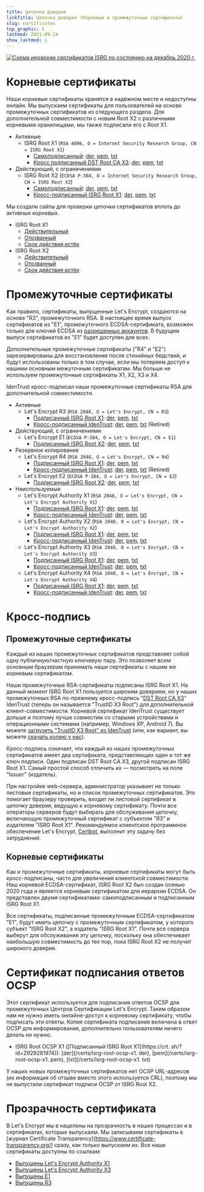 ```yaml
---
title: Цепочка доверия
linkTitle: Цепочка доверия (Корневые и промежуточные сертификаты)
slug: certificates
top_graphic: 5
lastmod: 2021-09-24
show_lastmod: 1
---
```



[![Схема иерархии сертификатов ISRG по состоянию на декабрь 2020 г.](/images/isrg-hierarchy.png)](/images/isrg-hierarchy.png)

# Корневые сертификаты

Наши корневые сертификаты хранятся в надёжном месте и недоступны онлайн. Мы выпускаем сертификаты для пользователей на основе промежуточных сертификатов из следующего раздела. Для дополнительной совместимости с новым Root X2 с различными корневыми хранилищами, мы также подписали его с Root X1.

* Активные
  * ISRG Root X1 (`RSA 4096, O = Internet Security Research Group, CN = ISRG Root X1`)
    * [Самоподписанный](https://crt.sh/?id=9314791): [der](/certs/isrgrootx1.der), [pem](/certs/isrgrootx1.pem), [txt](/certs/isrgrootx1.txt)
    * [Кросс подписанный DST Root CA X3](https://crt.sh/?id=3958242236): [der](/certs/isrg-root-x1-cross-signed.der), [pem](/certs/isrg-root-x1-cross-signed.pem), [txt](/certs/isrg-root-x1-cross-signed.txt)
* Действующий, с ограничениями
  * ISRG Root X2 (`ECDSA P-384, O = Internet Security Research Group, CN = ISRG Root X2`)
    * [Самоподписанный](https://crt.sh/?id=3335562555): [der](/certs/isrg-root-x2.der), [pem](/certs/isrg-root-x2.pem), [txt](/certs/isrg-root-x2.txt)
    * [Кросс-подписанный ISRG Root X1](https://crt.sh/?id=3334561878): [der](/certs/isrg-root-x2-cross-signed.der), [pem](/certs/isrg-root-x2-cross-signed.pem), [txt](/certs/isrg-root-x2-cross-signed.txt)

Мы создали сайты для проверки цепочки сертификатов вплоть до активных корневых.

* ISRG Root X1
  * [Действительный](https://valid-isrgrootx1.letsencrypt.org/)
  * [Отозванный](https://revoked-isrgrootx1.letsencrypt.org/)
  * [Срок действия истёк](https://expired-isrgrootx1.letsencrypt.org/)
* ISRG Root X2
  * [Действительный](https://valid-isrgrootx2.letsencrypt.org/)
  * [Отозванный](https://revoked-isrgrootx2.letsencrypt.org/)
  * [Срок действия истёк](https://expired-isrgrootx2.letsencrypt.org/)

# Промежуточные сертификаты

Как правило, сертификаты, выпущенные Let's Encrypt, создаются на основе "R3", промежуточного RSA. В настоящее время выпуск сертификатов из "E1", промежуточного ECDSA-сертификата, возможен только для ключей ECDSA из [разрешенных аккаунтов](https://community.letsencrypt.org/t/ecdsa-availability-in-production-environment/150679). В будущем выпуск сертификатов из "Е1" будет доступен для всех.

Дополнительные промежуточные сертификаты ("R4" и "E2") зарезервированы для восстановления после стихийных бедствий, и будут использованы только в том случае, если мы потеряем доступ к нашими основным межуточным сертификатам. Мы больше не используем промежуточные сертификаты X1, X2, X3 и X4.

IdenTrust кросс-подписал наши промежуточные сертификаты RSA для дополнительной совместимости.

* Активные
  * Let's Encrypt R3 (`RSA 2048, O = Let's Encrypt, CN = R3`)
    * [Подписанный ISRG Root X1](https://crt.sh/?id=3334561879): [der](/certs/lets-encrypt-r3.der), [pem](/certs/lets-encrypt-r3.pem), [txt](/certs/lets-encrypt-r3.txt)
    * [Кросс-подписанный IdenTrust](https://crt.sh/?id=3479778542): [der](/certs/lets-encrypt-r3-cross-signed.der), [pem](/certs/lets-encrypt-r3-cross-signed.pem), [txt](/certs/lets-encrypt-r3-cross-signed.txt) (Retired)
* Действующий, с ограничениями
  * Let's Encrypt E1 (`ECDSA P-384, O = Let's Encrypt, CN = E1`)
    * [Подписанный ISRG Root X2](https://crt.sh/?id=3334671964): [der](/certs/lets-encrypt-e1.der), [pem](/certs/lets-encrypt-e1.pem), [txt](/certs/lets-encrypt-e1.txt)
* Резервное копирование
  * Let's Encrypt R4 (`RSA 2048, O = Let's Encrypt, CN = R4`)
    * [Подписанный ISRG Root X1](https://crt.sh/?id=3334561877): [der](/certs/lets-encrypt-r4.der), [pem](/certs/lets-encrypt-r4.pem), [txt](/certs/lets-encrypt-r4.txt)
    * [Кросс-подписанный IdenTrust](https://crt.sh/?id=3479778543): [der](/certs/lets-encrypt-r4-cross-signed.der), [pem](/certs/lets-encrypt-r4-cross-signed.pem), [txt](/certs/lets-encrypt-r4-cross-signed.txt) (Retired)
  * Let's Encrypt E2 (`ECDSA P-384, O = Let's Encrypt, CN = E2`)
    * [Подписанный ISRG Root X2](https://crt.sh/?id=3334671963): [der](/certs/lets-encrypt-e2.der), [pem](/certs/lets-encrypt-e2.pem), [txt](/certs/lets-encrypt-e2.txt)
* Неиспользуемые
  * Let's Encrypt Authority X1 (`RSA 2048, O = Let's Encrypt, CN = Let's Encrypt Authority X1`)
    * [Подписанный ISRG Root X1](https://crt.sh/?id=9314792): [der](/certs/letsencryptauthorityx1.der), [pem](/certs/letsencryptauthorityx1.pem), [txt](/certs/letsencryptauthorityx1.txt)
    * [Кросс-подписанный IdenTrust](https://crt.sh/?id=10235198): [der](/certs/lets-encrypt-x1-cross-signed.der), [pem](/certs/lets-encrypt-x1-cross-signed.pem), [txt](/certs/lets-encrypt-x1-cross-signed.txt)
  * Let's Encrypt Authority X2 (`RSA 2048, O = Let's Encrypt, CN = Let's Encrypt Authority X2`)
    * [Подписанный ISRG Root X1](https://crt.sh/?id=12721505): [der](/certs/letsencryptauthorityx2.der), [pem](/certs/letsencryptauthorityx2.pem), [txt](/certs/letsencryptauthorityx2.txt)
    * [Кросс-подписанный IdenTrust](https://crt.sh/?id=10970235): [der](/certs/lets-encrypt-x2-cross-signed.der), [pem](/certs/lets-encrypt-x2-cross-signed.pem), [txt](/certs/lets-encrypt-x2-cross-signed.txt)
  * Let's Encrypt Authority X3 (`RSA 2048, O = Let's Encrypt, CN = Let's Encrypt Authority X3`)
    * [Подписанный ISRG Root X1](https://crt.sh/?id=47997543): [der](/certs/letsencryptauthorityx3.der), [pem](/certs/letsencryptauthorityx3.pem), [txt](/certs/letsencryptauthorityx3.txt)
    * [Кросс-подписанный IdenTrust](https://crt.sh/?id=15706126): [der](/certs/lets-encrypt-x3-cross-signed.der), [pem](/certs/lets-encrypt-x3-cross-signed.pem), [txt](/certs/lets-encrypt-x3-cross-signed.txt)
  * Let's Encrypt Authority X4 (`RSA 2048, O = Let's Encrypt, CN = Let's Encrypt Authority X4`)
    * [Подписанный ISRG Root X1](https://crt.sh/?id=47997546): [der](/certs/letsencryptauthorityx4.der), [pem](/certs/letsencryptauthorityx4.pem), [txt](/certs/letsencryptauthorityx4.txt)
    * [Кросс-подписанный IdenTrust](https://crt.sh/?id=15710291): [der](/certs/lets-encrypt-x4-cross-signed.der), [pem](/certs/lets-encrypt-x4-cross-signed.pem), [txt](/certs/lets-encrypt-x4-cross-signed.txt)

# Кросс-подпись

## Промежуточные сертификаты

Каждый из наших промежуточных сертификатов представляет собой одну публичную/частную ключевую пару. Это позволяет всем основным браузерам принимать наши сертификаты с нашим же корневым сертификатом.

Наши промежуточные RSA-сертификаты подписаны ISRG Root X1. На данный момент ISRG Root X1 пользуется широким доверием, но у наших промежуточных RSA по-прежнему кросс-подпись "[DST Root CA X3](https://crt.sh/?id=8395)" IdenTrust (теперь он называется "TrustID X3 Root") для дополнительной клиент-совместимости. Корневой сертификат IdenTrust существует дольше и поэтому лучше совместим со старыми устройствами и операционными системами (например, Windows XP, Android 7). Вы можете [загрузить "TrustID X3 Root" из IdenTrust](https://www.identrust.com/support/downloads) (или, как вариант, вы можете [скачать копию у нас](/certs/trustid-x3-root.pem.txt)).

Кросс-подпись означает, что каждый из наших промежуточных сертификатов имеет два сертификата, представляющих один и тот же ключ подписи. Один подписан DST Root CA X3, другой подписан ISRG Root X1. Самый простой способ отличить их — посмотреть на поле "Issuer" (издатель).

При настройке web-сервера, администратор указывает не только листовые сертификаты, но и список промежуточных сертификатов. Это помогает браузеру проверить, входит ли листовой сертификат в цепочку доверия, ведущую к корневому сертификату. Почти все операторы серверов будут выбирать для обслуживания цепочку, включающую промежуточный сертификат с субъектом "R3" и издателем "ISRG Root X1". Рекомендуемое клиентское программное обеспечение Let's Encrypt, [Certbot](https://certbot.org), выполнит эту задачу без затруднений.

## Корневые сертификаты
Как и промежуточные сертификаты, корневые сертификаты могут быть кросс-подписаны, часто для увеличения клиентской совместимости. Наш корневой ECDSA-сертификат, ISRG Root X2 был создан осенью 2020 года и является корневым сертификатом для иерархии ECDSA. Он представлен двумя сертификатами: самоподписанным и подписанным ISRG Root X1.

Все сертификаты, подписанные промежуточным ECDSA-сертификатом "E1", будут иметь цепочку с промежуточным сертификатом, у которого субъект "ISRG Root X2", а издатель "ISRG Root X1". Почти все сервера выберут для обслуживания эту цепочку, поскольку она обеспечивает наибольшую совместимость до тех пор, пока ISRG Root X2 не получит широкого доверия.

# Сертификат подписания ответов OCSP

Этот сертификат используется для подписания ответов OCSP для промежуточных Центров Сертификации Let's Encrypt. Таким образом нам не нужно иметь онлайне-доступ к корневому сертификату, чтобы подписать эти ответы. Копия сертификата подписания включена в ответ OCSP для информирования, дополнительно пользователям ничего делать не нужно.

* ISRG Root OCSP X1 ([Подписанный ISRG Root X1](https://crt. sh/? id=2929281974)): [der](/certs/isrg-root-ocsp-x1. der), [pem](/certs/isrg-root-ocsp-x1. pem), [txt](/certs/isrg-root-ocsp-x1. txt)

У наших новых промежуточных сертификатов нет OCSP URL-адресов (их информация об отзыве вместо этого используется CRL), поэтому мы не выпустили сертификат подписи OCSP от ISRG Root X2.

# Прозрачность сертификата

В Let's Encrypt мы в нацелены на прозрачность в наших процессах и в сертификатах, которые выпускаем. Мы записываем сертификаты в \[журнал Certificate Transparency\](https://www.certificate-transparency.org/) сразу, как только выпускаем их. Все наши сертификаты доступны по ссылкам:

* [Выпущены Let's Encrypt Authority X1](https://crt.sh/?Identity=%25&iCAID=7395)
* [Выпущены Let's Encrypt Authority X3](https://crt.sh/?Identity=%25&iCAID=16418)
* [Выпущены Е1](https://crt.sh/?Identity=%25&iCAID=183283)
* [Выпущены R3](https://crt.sh/?Identity=%25&iCAID=183267)
